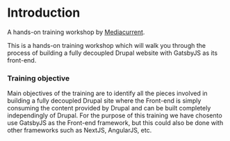 # Introduction

A hands-on training workshop by [Mediacurrent](https://mediacurrent).

This is a hands-on training workshop which will walk you through the process of building a fully decoupled Drupal website with GatsbyJS as its front-end.

### Training objective

Main objectives of the training are to identify all the pieces involved in building a fully decoupled Drupal site where the Front-end is simply consuming the content provided by Drupal and can be built completely independingly of Drupal.  For the purpose of this training we have chosento use GatsbyJS as the Front-end framework, but this could also be done with other frameworks such as NextJS, AngularJS, etc.

